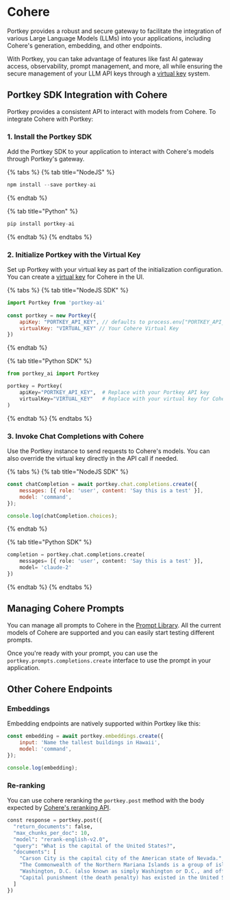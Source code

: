 # Cohere

Portkey provides a robust and secure gateway to facilitate the integration of various Large Language Models (LLMs) into your applications, including Cohere's generation, embedding, and other endpoints.

With Portkey, you can take advantage of features like fast AI gateway access, observability, prompt management, and more, all while ensuring the secure management of your LLM API keys through a [virtual key](../../product/ai-gateway-streamline-llm-integrations/virtual-keys.md) system.

## Portkey SDK Integration with Cohere

Portkey provides a consistent API to interact with models from Cohere. To integrate Cohere with Portkey:

### **1. Install the Portkey SDK**

Add the Portkey SDK to your application to interact with Cohere's models through Portkey's gateway.

{% tabs %}
{% tab title="NodeJS" %}
```javascript
npm install --save portkey-ai
```
{% endtab %}

{% tab title="Python" %}
```python
pip install portkey-ai
```
{% endtab %}
{% endtabs %}

### **2. Initialize Portkey with the Virtual Key**

Set up Portkey with your virtual key as part of the initialization configuration. You can create a [virtual key](../../product/ai-gateway-streamline-llm-integrations/virtual-keys.md) for Cohere in the UI.

{% tabs %}
{% tab title="NodeJS SDK" %}
```javascript
import Portkey from 'portkey-ai'
 
const portkey = new Portkey({
    apiKey: "PORTKEY_API_KEY", // defaults to process.env["PORTKEY_API_KEY"]
    virtualKey: "VIRTUAL_KEY" // Your Cohere Virtual Key
})
```
{% endtab %}

{% tab title="Python SDK" %}
```python
from portkey_ai import Portkey

portkey = Portkey(
    apiKey="PORTKEY_API_KEY",  # Replace with your Portkey API key
    virtualKey="VIRTUAL_KEY"   # Replace with your virtual key for Cohere
)
```
{% endtab %}
{% endtabs %}

### **3. Invoke Chat Completions with Cohere**&#x20;

Use the Portkey instance to send requests to Cohere's models. You can also override the virtual key directly in the API call if needed.

{% tabs %}
{% tab title="NodeJS SDK" %}
```javascript
const chatCompletion = await portkey.chat.completions.create({
    messages: [{ role: 'user', content: 'Say this is a test' }],
    model: 'command',
});

console.log(chatCompletion.choices);
```
{% endtab %}

{% tab title="Python SDK" %}
```python
completion = portkey.chat.completions.create(
    messages= [{ role: 'user', content: 'Say this is a test' }],
    model= 'claude-2'
})
```
{% endtab %}
{% endtabs %}

## Managing Cohere Prompts

You can manage all prompts to Cohere in the [Prompt Library](../../product/prompt-library.md). All the current models of Cohere are supported and you can easily start testing different prompts.

Once you're ready with your prompt, you can use the `portkey.prompts.completions.create` interface to use the prompt in your application.

## Other Cohere Endpoints

### Embeddings

Embedding endpoints are natively supported within Portkey like this:

```javascript
const embedding = await portkey.embeddings.create({
    input: 'Name the tallest buildings in Hawaii',
    model: 'command',
});

console.log(embedding);
```

### Re-ranking

You can use cohere reranking the `portkey.post` method with the body expected by [Cohere's reranking API](https://docs.cohere.com/reference/rerank-1).

```python
const response = portkey.post({
  "return_documents": false,
  "max_chunks_per_doc": 10,
  "model": "rerank-english-v2.0",
  "query": "What is the capital of the United States?",
  "documents": [
    "Carson City is the capital city of the American state of Nevada.",
    "The Commonwealth of the Northern Mariana Islands is a group of islands in the Pacific Ocean. Its capital is Saipan.",
    "Washington, D.C. (also known as simply Washington or D.C., and officially as the District of Columbia) is the capital of the United States. It is a federal district.",
    "Capital punishment (the death penalty) has existed in the United States since beforethe United States was a country. As of 2017, capital punishment is legal in 30 of the 50 states."
  ]
})
```
